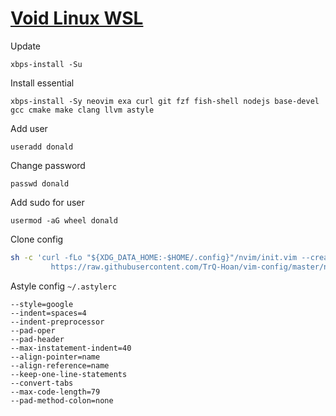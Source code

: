 # [Void Linux WSL](https://github.com/am11/VoidWSL)

Update
```
xbps-install -Su
```

Install essential
```
xbps-install -Sy neovim exa curl git fzf fish-shell nodejs base-devel gcc cmake make clang llvm astyle
```
Add user
```
useradd donald
```

Change password
```
passwd donald
```

Add sudo for user
```
usermod -aG wheel donald
```

Clone config
```sh
sh -c 'curl -fLo "${XDG_DATA_HOME:-$HOME/.config}"/nvim/init.vim --create-dirs \
         https://raw.githubusercontent.com/TrQ-Hoan/vim-config/master/neovim-voidlinux-cpp/init.vim'
```

Astyle config `~/.astylerc`
```
--style=google
--indent=spaces=4
--indent-preprocessor
--pad-oper
--pad-header
--max-instatement-indent=40
--align-pointer=name
--align-reference=name
--keep-one-line-statements
--convert-tabs
--max-code-length=79
--pad-method-colon=none
```
